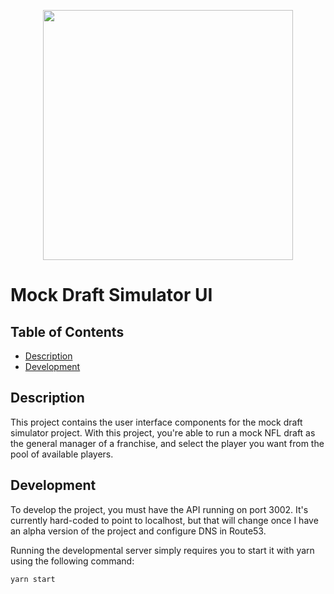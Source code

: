 <!--lint disable no-literal-urls-->
<p align="center">
  <img
      src="https://upload.wikimedia.org/wikipedia/en/thumb/8/80/NFL_Draft_logo.svg/1200px-NFL_Draft_logo.svg.png"
      width="400"
   />
</p>

# Mock Draft Simulator UI <!-- omit in toc -->
## Table of Contents <!-- omit in toc -->
- [Description](#description)
- [Development](#development)

## Description

This project contains the user interface components for the mock draft simulator project. With this project, you're able to run a mock NFL draft as the general manager of a franchise, and select the player you want from the pool of available players.

## Development

To develop the project, you must have the API running on port 3002. It's currently hard-coded to point to localhost, but that will change once I have an alpha version of the project and configure DNS in Route53.

Running the developmental server simply requires you to start it with yarn using the following command:
```bash
yarn start
```
